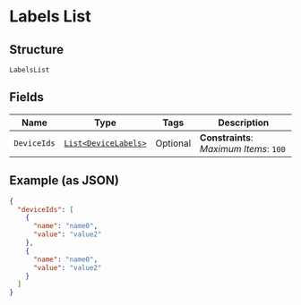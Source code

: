 
# Labels List

## Structure

`LabelsList`

## Fields

| Name | Type | Tags | Description |
|  --- | --- | --- | --- |
| `DeviceIds` | [`List<DeviceLabels>`](../../doc/models/device-labels.md) | Optional | **Constraints**: *Maximum Items*: `100` |

## Example (as JSON)

```json
{
  "deviceIds": [
    {
      "name": "name0",
      "value": "value2"
    },
    {
      "name": "name0",
      "value": "value2"
    }
  ]
}
```

